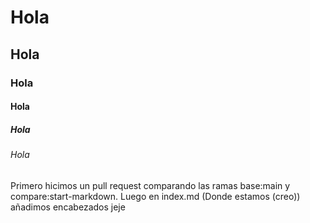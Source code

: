 # Hola 
## Hola 
### Hola
#### Hola
##### Hola
###### Hola


Primero hicimos un pull request comparando las ramas base:main y compare:start-markdown. Luego en index.md (Donde estamos (creo)) añadimos encabezados jeje
